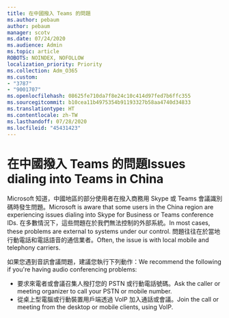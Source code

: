 ```yaml
---
title: 在中國撥入 Teams 的問題
ms.author: pebaum
author: pebaum
manager: scotv
ms.date: 07/24/2020
ms.audience: Admin
ms.topic: article
ROBOTS: NOINDEX, NOFOLLOW
localization_priority: Priority
ms.collection: Adm_O365
ms.custom:
- "3787"
- "9001707"
ms.openlocfilehash: 08625fe710da7f8e24c10c414d97fed7b6ffc355
ms.sourcegitcommit: b10cea11b4975354b91193327b58aa4740d34833
ms.translationtype: HT
ms.contentlocale: zh-TW
ms.lasthandoff: 07/28/2020
ms.locfileid: "45431423"
---
```

# <a name="issues-dialing-into-teams-in-china"></a><span data-ttu-id="5055d-102">在中國撥入 Teams 的問題</span><span class="sxs-lookup"><span data-stu-id="5055d-102">Issues dialing into Teams in China</span></span>

<span data-ttu-id="5055d-103">Microsoft 知道，中國地區的部分使用者在撥入商務用 Skype 或 Teams 會議識別碼時發生問題。</span><span class="sxs-lookup"><span data-stu-id="5055d-103">Microsoft is aware that some users in the China region are experiencing issues dialing into Skype for Business or Teams conference IDs.</span></span> <span data-ttu-id="5055d-104">在多數情況下，這些問題在於我們無法控制的外部系統。</span><span class="sxs-lookup"><span data-stu-id="5055d-104">In most cases, these problems are external to systems under our control.</span></span> <span data-ttu-id="5055d-105">問題往往在於當地行動電話和電話語音的通信業者。</span><span class="sxs-lookup"><span data-stu-id="5055d-105">Often, the issue is with local mobile and telephony carriers.</span></span>

<span data-ttu-id="5055d-106">如果您遇到音訊會議問題，建議您執行下列動作：</span><span class="sxs-lookup"><span data-stu-id="5055d-106">We recommend the following if you're having audio conferencing problems:</span></span>

-   <span data-ttu-id="5055d-107">要求來電者或會議召集人撥打您的 PSTN 或行動電話號碼。</span><span class="sxs-lookup"><span data-stu-id="5055d-107">Ask the caller or meeting organizer to call your PSTN or mobile number.</span></span>
-   <span data-ttu-id="5055d-108">從桌上型電腦或行動裝置用戶端透過 VoIP 加入通話或會議。</span><span class="sxs-lookup"><span data-stu-id="5055d-108">Join the call or meeting from the desktop or mobile clients, using VoIP.</span></span>